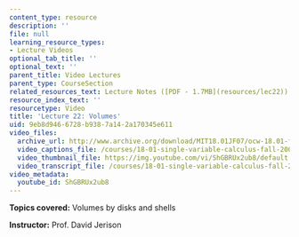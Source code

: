 ```yaml
---
content_type: resource
description: ''
file: null
learning_resource_types:
- Lecture Videos
optional_tab_title: ''
optional_text: ''
parent_title: Video Lectures
parent_type: CourseSection
related_resources_text: Lecture Notes ([PDF - 1.7MB](resources/lec22))
resource_index_text: ''
resourcetype: Video
title: 'Lecture 22: Volumes'
uid: 9eb8d946-6728-b938-7a14-2a170345e611
video_files:
  archive_url: http://www.archive.org/download/MIT18.01JF07/ocw-18.01-f07-lec22_300k.mp4
  video_captions_file: /courses/18-01-single-variable-calculus-fall-2006/db13dc9cd09f5cda992af8aad9cd8ec1_ShGBRUx2ub8.vtt
  video_thumbnail_file: https://img.youtube.com/vi/ShGBRUx2ub8/default.jpg
  video_transcript_file: /courses/18-01-single-variable-calculus-fall-2006/9973beadcc2dd098d7f212f315f2360a_ShGBRUx2ub8.pdf
video_metadata:
  youtube_id: ShGBRUx2ub8
---
```


**Topics covered:** Volumes by disks and shells

**Instructor:** Prof. David Jerison